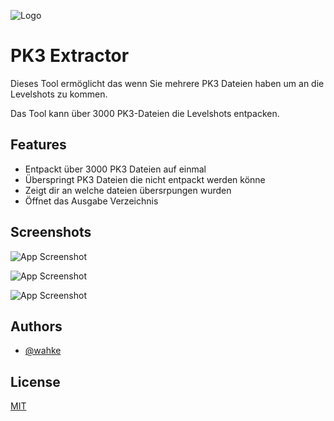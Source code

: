 
![Logo](https://forum.rebelsofgaming.de/images/style-2/pageLogo-235491e6.png)


# PK3 Extractor

Dieses Tool ermöglicht das wenn Sie mehrere PK3 Dateien haben um an die Levelshots zu kommen.

Das Tool kann über 3000 PK3-Dateien die Levelshots entpacken.




## Features

- Entpackt über 3000 PK3 Dateien auf einmal
- Überspringt PK3 Dateien die nicht entpackt werden könne
- Zeigt dir an welche dateien übersrpungen wurden
- Öffnet das Ausgabe Verzeichnis


## Screenshots

![App Screenshot](https://github.com/wahke/pk3_levelshots_extractor/blob/553abf1980a4ded51e856cd02bb3bc4c46a3e727/Screenshots/PK3Extractor_001.png?raw=true)

![App Screenshot](https://github.com/wahke/pk3_levelshots_extractor/blob/553abf1980a4ded51e856cd02bb3bc4c46a3e727/Screenshots/PK3Extractor_002.png?raw=true)

![App Screenshot](https://github.com/wahke/pk3_levelshots_extractor/blob/553abf1980a4ded51e856cd02bb3bc4c46a3e727/Screenshots/PK3Extractor_003.png?raw=true)
## Authors

- [@wahke](https://www.github.com/wahke)


## License

[MIT](https://choosealicense.com/licenses/mit/)


